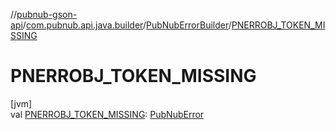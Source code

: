 //[pubnub-gson-api](../../../index.md)/[com.pubnub.api.java.builder](../index.md)/[PubNubErrorBuilder](index.md)/[PNERROBJ_TOKEN_MISSING](-p-n-e-r-r-o-b-j_-t-o-k-e-n_-m-i-s-s-i-n-g.md)

# PNERROBJ_TOKEN_MISSING

[jvm]\
val [PNERROBJ_TOKEN_MISSING](-p-n-e-r-r-o-b-j_-t-o-k-e-n_-m-i-s-s-i-n-g.md): [PubNubError](../../../../../pubnub-kotlin/pubnub-kotlin-api/pubnub-kotlin-api/com.pubnub.api/-pub-nub-error/index.md)
